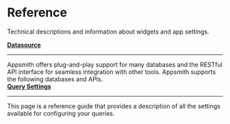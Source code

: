 # Reference

Technical descriptions and information about widgets and app settings.




<div class="containerGridSampleApp">
  <div class="containerColumnSampleApp columnGrid column-one">
        <div class="containerCol">
            <a href="/connect-data/reference"><strong>Datasource</strong></a>
        </div> <hr/>
        <div class="containerDescription">Appsmith offers plug-and-play support for many databases and the RESTful API interface for seamless integration with other tools. Appsmith supports the following databases and APIs.</div>
    </div>
    <div class="containerColumnSampleApp columnGrid column-two">
        <div class="containerCol">
           <a href="/connect-data/reference/query-settings"><strong>Query Settings</strong></a>
        </div><hr/>
        <div class="containerDescription">This page is a reference guide that provides a description of all the settings available for configuring your queries. </div>
    </div>
</div>


